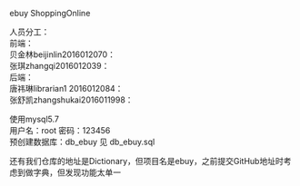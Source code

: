 ebuy ShoppingOnline



人员分工：<br>
前端：<br>
  贝金林beijinlin2016012070：<br>
  张琪zhangqi2016012039：<br>
后端：<br>
  唐祎琳librarian1 2016012084：<br>
  张舒凯zhangshukai2016011998：<br>
  
使用mysql5.7<br>
用户名：root  密码：123456<br>
预创建数据库：db_ebuy 见 db_ebuy.sql<br>

还有我们仓库的地址是Dictionary，但项目名是ebuy，之前提交GitHub地址时考虑到做字典，但发现功能太单一
